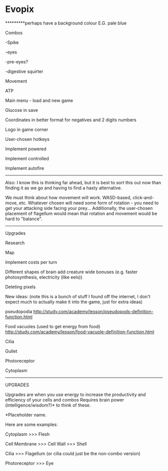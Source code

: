 # Evopix
*********perhaps have a background colour E.G. pale blue

Combos

-Spike

-eyes

-pre-eyes?

-digestive squirter

Movement

ATP

Main menu - load and new game

Glucose in save

Coordinates in better format for negatives and 2 digits numbers

Logo in game corner

User-chosen hotkeys

Implement powered

Implement controlled

Implement autofire


*****************************************************************************************************************
Also:
I know this is thinking far ahead, but it is best to sort this out now than finding it as we go and having to find a hasty alternative.

We must think about how movement will work. WASD-based, click-and-move, etc.
Whatever chosen will need some form of rotation - you need to get your attacking side facing your prey...
Additionally, the user-chosen placement of flagellum would mean that rotation and movement would be hard to "balance".

*****************************************************************************************************************

Upgrades

Research

Map

Implement costs per turn

Different shapes of brain add creature wide bonuses (e.g. faster photosynthesis, electricity (like eels))

Deleting pixels

New ideas: (note this is a bunch of stuff I found off the internet, I don't expect much to actually make it into the game, just for extra ideas)

pseudopodia
http://study.com/academy/lesson/pseudopods-definition-function.html

Food vacuoles (used to get energy from food)
http://study.com/academy/lesson/food-vacuole-definition-function.html

Cilia

Gullet

Photoreceptor

Cytoplasm

*****************
UPGRADES

Upgrades are when you use energy to increase the productivity and efficiency of your cells and combos
Requires brain power (intelligence/wisdom?)* to think of these.

*Placeholder name.

Here are some examples:

Cytoplasm >>> Flesh

Cell Membrane >>> Cell Wall >>> Shell

Cilia >>> Flagellum (or cilia could just be the non-combo version)

Photoreceptor >>> Eye

